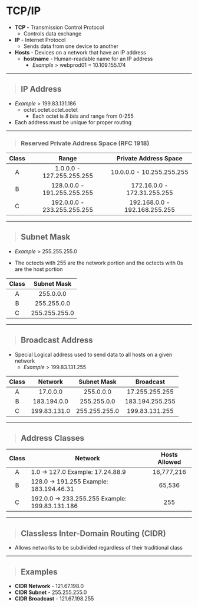 # TCP/IP

- **TCP** - Transmission Control Protocol
    - Controls data exchange
- **IP** - Internet Protocol
    - Sends data from one device to another
- **Hosts** - Devices on a network that have an IP address
    - **hostname** - Human-readable name for an IP address
        - *Example* > webprod01 = 10.109.155.174 

---

> ## **IP Address**

- *Example* > 199.83.131.186
    - octet.octet.octet.octet
        - Each octet is *8 bits* and range from 0-255
- Each address must be unique for proper routing

---

> ### **Reserved Private Address Space (RFC 1918)**

| Class | Range | Private Address Space |
|:-:|:-:|:-:|
| A | 1.0.0.0 - 127.255.255.255  | 10.0.0.0 - 10.255.255.255 |
| B | 128.0.0.0 - 191.255.255.255 | 172.16.0.0 - 172.31.255.255  |
| C | 192.0.0.0 - 233.255.255.255 | 192.168.0.0 - 192.168.255.255 |

---

> ## **Subnet Mask**

- *Example* > 255.255.255.0

- The octects with 255 are the network portion and the octects with 0s are the host portion

| Class | Subnet Mask |
|:-:|:-:|
| A | 255.0.0.0  |
| B | 255.255.0.0 |
| C | 255.255.255.0  |

---

> ## **Broadcast Address**

- Special Logical address used to send data to all hosts on a given network
    - *Example* > 199.83.131.255

| Class | Network  | Subnet Mask  | Broadcast |
| :-:|:-:|:-:|:-:|
| A | 17.0.0.0 | 255.0.0.0  | 17.255.255.255  |
| B | 183.194.0.0 | 255.255.0.0  | 183.194.255.255 |
| C | 199.83.131.0 | 255.255.255.0  | 199.83.131.255 |

---

> ## **Address Classes**

| Class |Network  | Hosts Allowed |
|:-:|-|:-:|
| A | 1.0 -> 127.0 Example: 17.24.88.9  | 16,777,216 |
| B | 128.0 -> 191.255 Example: 183.194.46.31 | 65,536 |
| C | 192.0.0 -> 233.255.255 Example: 199.83.131.186 | 255 |

---

> ## **Classless Inter-Domain Routing (CIDR)**

- Allows networks to be subdivided regardless of their traditional class

---

> ## **Examples**
- **CIDR Network** - 121.67.198.0
- **CIDR Subnet** - 255.255.255.0
- **CIDR Broadcast** - 121.67.198.255